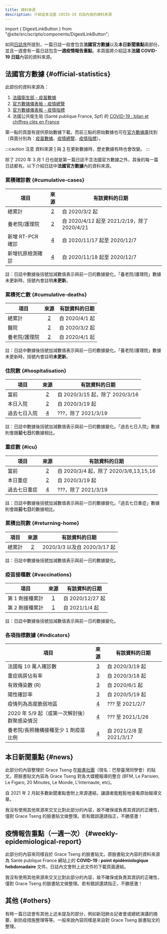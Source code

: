 ```yaml
---
title: 資料來源
description: 介紹這本法國 COVID-19 日誌內容的資料來源
---
```


import { DigestLinkButton } from "@site/src/scripts/components/DigestLinkButton";

如同[日誌序](/digest)所提到，一篇日誌一般會包含**法國官方數據**以及**本日新聞重點**兩部份，並且一週會有一篇日誌包含**一週疫情報告重點**。本頁面將介紹這本**法國 COVID-19 日誌**內容的資料來源。

## 法國官方數據 {#official-statistics}

此部份的資料來源為：

1. [法國衛生部 - 疫苗數據][vac]
2. [官方數據儀表板 - 疫情總覽][vue]
3. [官方數據儀表板 - 疫情指標][indic]
4. 法國公共衛生局 (Santé publique France, Spf) 的 [COVID-19 : bilan et chiffres clés en France][spf]

第一點的頁面有提供原始數據下載，而前三點的原始數據也可在[官方數據庫][ofcl]找到（頁面分別為：[疫苗數據][ofcl_vac]、[疫情總覽][ofcl_vue]、[疫情指標][ofcl_indic]）。

[vac]: https://solidarites-sante.gouv.fr/grands-dossiers/vaccin-covid-19/article/le-tableau-de-bord-de-la-vaccination "法國衛生部 - 疫苗數據"
[vue]: https://dashboard.covid19.data.gouv.fr/vue-d-ensemble "官方數據儀表板 - 疫情總覽"
[indic]: https://dashboard.covid19.data.gouv.fr/suivi-indicateurs "官方數據儀表板 - 疫情指標"
[spf]: https://www.santepubliquefrance.fr/dossiers/coronavirus-covid-19/coronavirus-chiffres-cles-et-evolution-de-la-covid-19-en-france-et-dans-le-monde "法國公共衛生局 (Santé publique France, Spf)"
[ofcl]: https://www.data.gouv.fr/fr/pages/donnees-coronavirus "官方數據庫"
[ofcl_vac]: https://www.data.gouv.fr/fr/datasets/donnees-relatives-aux-personnes-vaccinees-contre-la-covid-19-1/ "官方數據庫 - 疫苗數據"
[ofcl_vue]: https://www.data.gouv.fr/en/datasets/donnees-relatives-a-lepidemie-de-covid-19-en-france-vue-densemble/ "官方數據庫 - 疫情總覽"
[ofcl_indic]: https://www.data.gouv.fr/fr/datasets/indicateurs-de-suivi-de-lepidemie-de-covid-19/ "官方數據庫 - 疫情指標"

:::caution 注意
資料來源 [1][vac] 與 [3][indic] 在更新數據時，歷史數據有時也會改變。
:::

除了 2020 年 3 月 1 日也就是第一篇日誌不含法國官方數據之外，其後的每一篇日誌都有。以下介紹日誌中**法國官方數據**內的資料來源。

### 累積確診數 {#cumulative-cases}

| 項目             |   來源   | 有該資料的日期                              |
| ---------------- | :------: | ------------------------------------------- |
| 總累計           | [2][vue] | 自 2020/3/2 起                              |
| 養老院/護理院    | [2][vue] | 自 2020/4/12 起至 2021/2/19，除了 2020/4/21 |
| 新增 RT-PCR 確診 | [4][spf] | 自 2020/11/17 起至 2020/12/7                |
| 新增抗原檢測確診 | [4][spf] | 自 2020/11/18 起至 2020/12/7                |

註：日誌中數據後括號加減數值表示與前一日的數據變化。「養老院/護理院」數據未更新時，括號內會註明**未更新**。

### 累積死亡數 {#cumulative-deaths}

| 項目          |   來源   | 有該資料的日期 |
| ------------- | :------: | -------------- |
| 總累計        | [2][vue] | 自 2020/4/1 起 |
| 醫院          | [2][vue] | 自 2020/3/2 起 |
| 養老院/護理院 | [2][vue] | 自 2020/4/1 起 |

註：日誌中數據後括號加減數值表示與前一日的數據變化。「養老院/護理院」數據未更新時，括號內會註明**未更新**。

### 住院數 {#hospitalisation}

| 項目         |   來源   | 有該資料的日期                  |
| ------------ | :------: | ------------------------------- |
| 當前         | [2][vue] | 自 2020/3/15 起，除了 2020/3/16 |
| 本日入院     | [2][vue] | 自 2020/3/19 起                 |
| 過去七日入院 | [4][spf] | ???，除了 2021/3/19             |

註：日誌中數據後括號加減數值表示與前一日的數據變化。「過去七日入院」數據則會跟**前七日**的數據相比。

### 重症數 {#icu}

| 項目         |   來源   | 有該資料的日期                         |
| ------------ | :------: | -------------------------------------- |
| 當前         | [2][vue] | 自 2020/3/4 起，除了 2020/3/8,13,15,16 |
| 本日重症     | [2][vue] | 自 2020/3/19 起                        |
| 過去七日重症 | [4][spf] | ???，除了 2021/3/19                    |

註：日誌中數據後括號加減數值表示與前一日的數據變化。「過去七日重症」數據則會跟**前七日**的數據相比。

### 累積出院數 {#returning-home}

| 項目   |   來源   | 有該資料的日期               |
| ------ | :------: | ---------------------------- |
| 總累計 | [2][vue] | 2020/3/3 以及自 2020/3/17 起 |

註：日誌中數據後括號加減數值表示與前一日的數據變化。

### 疫苗接種數 {#vaccinations}

| 項目            |   來源   | 有該資料的日期   |
| --------------- | :------: | ---------------- |
| 第 1 劑接種累計 | [1][vac] | 自 2020/12/27 起 |
| 第 2 劑接種累計 | [1][vac] | 自 2021/1/4 起   |

註：日誌中數據後括號加減數值表示與前一日的數據變化。

### 各項指標數據 {#indicators}

| 項目                                         |    來源    | 有該資料的日期           |
| -------------------------------------------- | :--------: | ------------------------ |
| 法國每 10 萬人確診數                         | [3][indic] | 自 2020/3/19 起          |
| 重症病房佔有率                               | [3][indic] | 自 2020/3/18 起          |
| 有效傳染數 (R)                               | [3][indic] | 自 2020/6/1 起           |
| 陽性確診率                                   | [3][indic] | 自 2020/5/19 起          |
| 疫情列為高度脆弱地區                         |  [4][spf]  | ??? 至 2021/2/7          |
| 2020 年 5/9 起（或第一次解封後）群聚感染情況 |  [4][spf]  | ??? 至 2021/1/26         |
| 養老院/長照機構接種至少 1 劑疫苗比例         |  [4][spf]  | 自 2021/2/8 至 2021/3/17 |

## 本日新聞重點 {#news}

此部分的內容整理於 Grace Tseng 在[臉書社團](https://www.facebook.com/groups/279746385504501)（現名：巴黎臺灣同學會）的貼文。原臉書貼文內容為 Grace Tseng 對各大媒體報導的整合 (BFM, Le Parisien, Le Figaro, 20 Minutes, Le Monde, L'Internaute, etc)。

自 2021 年 2 月起多數新聞重點會附上來源連結，讓讀者能輕鬆地查看原始報導文章。

<div className="comment_block">我沒有使用其他來源來交叉比對此部分的內容，故不確保或負責其資訊的正確性，僅對 Grace Tseng 的臉書貼文做整理。若有錯誤還請指正，不勝感激！</div>

## 疫情報告重點（一週一次） {#weekly-epidemiological-report}

此部分的內容來同樣自於 Grace Tseng 的臉書貼文。原臉書貼文內容的資料來源為 Santé publique France 網站上的 **COVID-19 : point épidémiologique hebdomadaire** 文件。日誌內文會附上此文件的下載頁面連結。

<div className="comment_block">我沒有使用其他來源來交叉比對此部分的內容，故不確保或負責其資訊的正確性，僅對 Grace Tseng 的臉書貼文做整理。若有錯誤還請指正，不勝感激！</div>

## 其他 {#others}

有時一篇日誌會有其他上述未提及的部分，例如新冠肺炎記者會或總統演講的摘要、新防疫措施整理等等。一般來說內容同樣是來自對 Grace Tseng 臉書貼文的整理。

<br />
<div className="flex-center--wrap">
  <DigestLinkButton linkType="latest" isButtonOutline={true} buttonText="返回最新一篇日誌" />
  <DigestLinkButton linkType="random" isButtonOutline={false} buttonText="閱讀隨機一篇日誌" />
</div>
